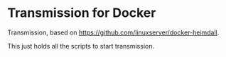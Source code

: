 # Transmission for Docker

Transmission, based on <https://github.com/linuxserver/docker-heimdall>.

This just holds all the scripts to start transmission.
